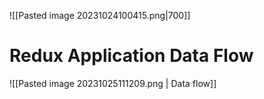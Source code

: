 ![[Pasted image 20231024100415.png|700]]
# Redux Application Data Flow
![[Pasted image 20231025111209.png | Data flow]]

